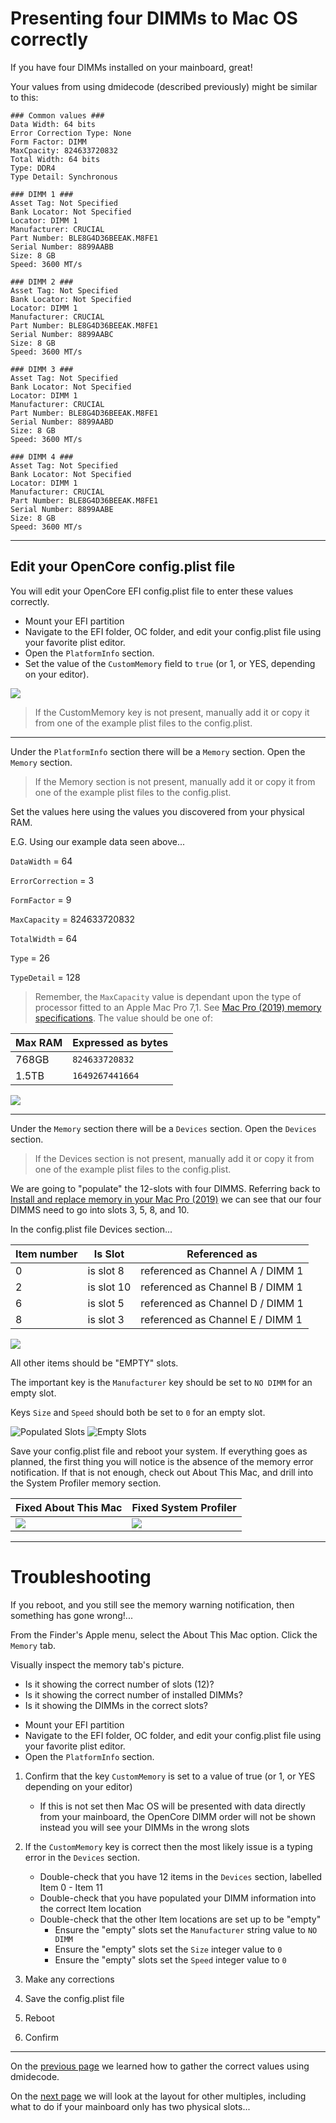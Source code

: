 # Presenting four DIMMs to Mac OS correctly

If you have four DIMMs installed on your mainboard, great! 

Your values from using dmidecode (described previously) might be similar to this:

```
### Common values ###
Data Width: 64 bits
Error Correction Type: None
Form Factor: DIMM
MaxCpacity: 824633720832
Total Width: 64 bits
Type: DDR4
Type Detail: Synchronous

### DIMM 1 ###
Asset Tag: Not Specified
Bank Locator: Not Specified
Locator: DIMM 1
Manufacturer: CRUCIAL
Part Number: BLE8G4D36BEEAK.M8FE1
Serial Number: 8899AABB
Size: 8 GB
Speed: 3600 MT/s

### DIMM 2 ###
Asset Tag: Not Specified
Bank Locator: Not Specified
Locator: DIMM 1
Manufacturer: CRUCIAL
Part Number: BLE8G4D36BEEAK.M8FE1
Serial Number: 8899AABC
Size: 8 GB
Speed: 3600 MT/s

### DIMM 3 ###
Asset Tag: Not Specified
Bank Locator: Not Specified
Locator: DIMM 1
Manufacturer: CRUCIAL
Part Number: BLE8G4D36BEEAK.M8FE1
Serial Number: 8899AABD
Size: 8 GB
Speed: 3600 MT/s

### DIMM 4 ###
Asset Tag: Not Specified
Bank Locator: Not Specified
Locator: DIMM 1
Manufacturer: CRUCIAL
Part Number: BLE8G4D36BEEAK.M8FE1
Serial Number: 8899AABE
Size: 8 GB
Speed: 3600 MT/s
```

---

## Edit your OpenCore config.plist file

You will edit your OpenCore EFI config.plist file to enter these values correctly.

* Mount your EFI partition
* Navigate to the EFI folder, OC folder, and edit your config.plist file using your favorite plist editor.
* Open the `PlatformInfo` section.
* Set the value of the `CustomMemory` field to `true` (or 1, or YES, depending on your editor).

![](../images/post-install/memory-md/memory-platforminfo-custommemory.png)

> If the CustomMemory key is not present, manually add it or copy it from one of the example plist files to the config.plist.

---

Under the `PlatformInfo` section there will be a `Memory` section. Open the `Memory` section.

> If the Memory section is not present, manually add it or copy it from one of the example plist files to the config.plist.

Set the values here using the values you discovered from your physical RAM.

E.G. Using our example data seen above...

`DataWidth` = 64

`ErrorCorrection` = 3

`FormFactor` = 9

`MaxCapacity` = 824633720832

`TotalWidth` = 64

`Type` = 26

`TypeDetail` = 128

> Remember, the `MaxCapacity` value is dependant upon the type of processor fitted to an Apple Mac Pro 7,1. See [Mac Pro (2019) memory specifications](https://support.apple.com/en-gb/HT210405). The value should be one of:

| Max RAM | Expressed as bytes |
|---------|--------------------|
| 768GB | `824633720832` |
| 1.5TB | `1649267441664` |

![](../images/post-install/memory-md/memory-platforminfo-memory.png)

---

Under the `Memory` section there will be a `Devices` section. Open the `Devices` section.

> If the Devices section is not present, manually add it or copy it from one of the example plist files to the config.plist.

We are going to "populate" the 12-slots with four DIMMS. Referring back to [Install and replace memory in your Mac Pro (2019)](https://support.apple.com/en-gb/HT210103?cid=macOS_UI_Memory_article_HT210103) we can see that our four DIMMS need to go into slots 3, 5, 8, and 10.

In the config.plist file Devices section...

| Item number | Is Slot | Referenced as |
|-------------|---------|---------------|
| 0 | is slot 8 | referenced as Channel A / DIMM 1 |
| 2 | is slot 10 | referenced as Channel B / DIMM 1 |
| 6 | is slot 5 | referenced as Channel D / DIMM 1 |
| 8 | is slot 3 | referenced as Channel E / DIMM 1 |

![](../images/post-install/memory-md/memory-platforminfo-memory-devices-populated.png)

All other items should be "EMPTY" slots.

The important key is the `Manufacturer` key should be set to `NO DIMM` for an empty slot. 

Keys `Size` and `Speed` should both be set to `0` for an empty slot.

![Populated Slots](../images/post-install/memory-md/memory-platforminfo-memory-devices-empty-1.png)
![Empty Slots](../images/post-install/memory-md/memory-platforminfo-memory-devices-empty-2.png)

Save your config.plist file and reboot your system. If everything goes as planned, the first thing you will notice is the absence of the memory error notification. If that is not enough, check out About This Mac, and drill into the System Profiler memory section.

| Fixed About This Mac | Fixed System Profiler |
| :--- | :--- |
| ![](../images/post-install/memory-md/memory-fixed-aboutthismac.png) | ![](../images/post-install/memory-md/memory-fixed-system-profiler.png) | 

---

# Troubleshooting

If you reboot, and you still see the memory warning notification, then something has gone wrong!...

From the Finder's Apple menu, select the About This Mac option.
Click the `Memory` tab.

Visually inspect the memory tab's picture.
- Is it showing the correct number of slots (12)?
- Is it showing the correct number of installed DIMMs?
- Is it showing the DIMMs in the correct slots?

* Mount your EFI partition
* Navigate to the EFI folder, OC folder, and edit your config.plist file using your favorite plist editor.
* Open the `PlatformInfo` section.

1. Confirm that the key `CustomMemory` is set to a value of true (or 1, or YES depending on your editor)
   - If this is not set then Mac OS will be presented with data directly from your mainboard, the OpenCore DIMM order will not be shown instead you will see your DIMMs in the wrong slots

2. If the `CustomMemory` key is correct then the most likely issue is a typing error in the `Devices` section.
   - Double-check that you have 12 items in the `Devices` section, labelled Item 0 - Item 11
   - Double-check that you have populated your DIMM information into the correct Item location
   - Double-check that the other Item locations are set up to be "empty"
     - Ensure the "empty" slots set the `Manufacturer` string value to `NO DIMM`
     - Ensure the "empty" slots set the `Size` integer value to `0`
     - Ensure the "empty" slots set the `Speed` integer value to `0`

3. Make any corrections
4. Save the config.plist file
5. Reboot
6. Confirm


---

On the [previous page](memory-gathering-data.md) we learned how to gather the correct values using dmidecode.

On the [next page](memory-presenting-other-multiples.md) we will look at the layout for other multiples, including what to do if your mainboard only has two physical slots...
